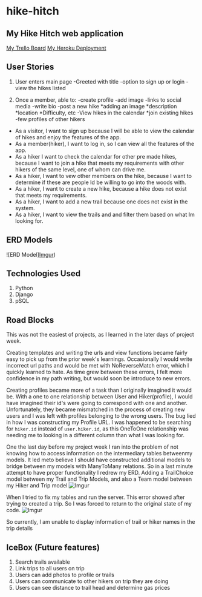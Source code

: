 # hike-hitch
## My Hike Hitch web application

[My Trello Board](https://trello.com/b/1JfOh9tR/hikehitch)
[My Heroku Deployment](https://agile-basin-28760.herokuapp.com/)


## User Stories
1. User enters main page
  -Greeted with title
  -option to sign up or login 
  -view the hikes listed

2. Once a member, able to:
  -create profile
  -add image
  -links to social media
  -write bio
  -post a new hike
    *adding an image
    *description
    *location
    *Difficulty, etc
  -View hikes in the calendar
    *join existing hikes
  -few profiles of other hikers

* As a visitor, I want to sign up because I will be able to view the calendar of hikes and enjoy the features of the app.
* As a member(hiker), I want to log in, so I can view all the features of the app.
* As a hiker I want to check the calendar for other pre made hikes, because I want to join a hike that meets my requirements with other hikers of the same level, one of whom can drive me.
* As a hiker, I want to vew other members on the hike, because I want to determine if these are people Id be willing to go into the woods with.
* As a hiker, I want to create a new hike, because a hike does not exist that meets my requirements.
* As a hiker, I want to add a new trail because one does not exist in the system.
* As a hiker, I want to view the trails and and filter them based on what Im looking for.

## ERD Models

![ERD Model][Imgur](https://i.imgur.com/z7dHUN8.png))

## Technologies Used
1. Python
2. Django
3. pSQL

## Road Blocks

This was not the easiest of projects, as I learned in the later days of project week. 

Creating templates and writing the urls and view functions became fairly easy to pick up from the prior week's learnings. Occasionally I would write incorrect url paths and would be met with NoReverseMatch error, which I quickly learned to hate. As time grew between these errors, I felt more confidence in my path writing, but would soon be introduce to new errors.

Creating profiles became more of a task than I originally imagined it would be. With a one to one  relationship between User and Hiker(profile), I would have imagined their id's were going to correspond with one and another. Unfortunately, they became mismatched in the process of creating new users and I was left with profiles belonging to the wrong users. The bug lied in how I  was  constructing my Profile URL. I was happened to be searching for `hiker.id` instead  of `user.hiker.id`, as this OneToOne relationship was needing me to looking in a different column than what I was looking for.

One the last day before my project week I ran into the problem of not knowing how to access information on the intermediary tables betweenmy models. It led meto believe I should have constructed additional models to bridge  between my models with ManyToMany relations. So in a last minute attempt to have proper functionality I redrew my ERD. Adding a TrailChoice model between my Trail and Trip Models, and also a Team model between my Hiker and Trip model
![Imgur](https://i.imgur.com/GG1Af1L.jpg)

When I tried to fix my tables and run the server. This error showed after trying to created a trip.
So I was forced to return to the original state of my code.
![Imgur](https://i.imgur.com/4U2GKy6.png)

So currently, I  am unable to  display information of trail or hiker names in the trip details

## IceBox (Future  features)

1. Search  trails  available
2. Link trips to all users on trip
3. Users can add photos to profile or trails
4. Users can communicate to other hikers on trip they are doing
5. Users can see distance to trail head and determine gas prices